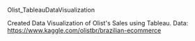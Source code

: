 Olist_TableauDataVisualization

Created Data Visualization of Olist's Sales using Tableau.
Data: https://www.kaggle.com/olistbr/brazilian-ecommerce
